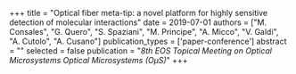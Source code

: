 +++
title = "Optical fiber meta-tip: a novel platform for highly sensitive detection of molecular interactions"
date = 2019-07-01
authors = ["M. Consales", "G. Quero", "S. Spaziani", "M. Principe", "A. Micco", "V. Galdi", "A. Cutolo", "A. Cusano"]
publication_types = ['paper-conference']
abstract = ""
selected = false
publication = "*8th EOS Topical Meeting on Optical Microsystems Optical Microsystems (OµS)*"
+++

